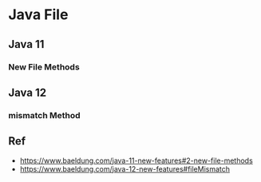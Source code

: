 # Java File

## Java 11

### New File Methods

## Java 12

### mismatch Method

## Ref
* https://www.baeldung.com/java-11-new-features#2-new-file-methods
* https://www.baeldung.com/java-12-new-features#fileMismatch
